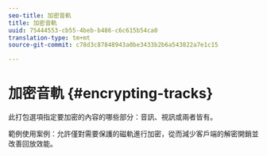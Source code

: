 ```yaml
---
seo-title: 加密音軌
title: 加密音軌
uuid: 75444553-cb55-4beb-b486-c6c615b54ca0
translation-type: tm+mt
source-git-commit: c78d3c87848943a0be3433b2b6a543822a7e1c15

---
```



# 加密音軌 {#encrypting-tracks}

此打包選項指定要加密的內容的哪些部分：音訊、視訊或兩者皆有。

範例使用案例：允許僅對需要保護的磁軌進行加密，從而減少客戶端的解密開銷並改善回放效能。
